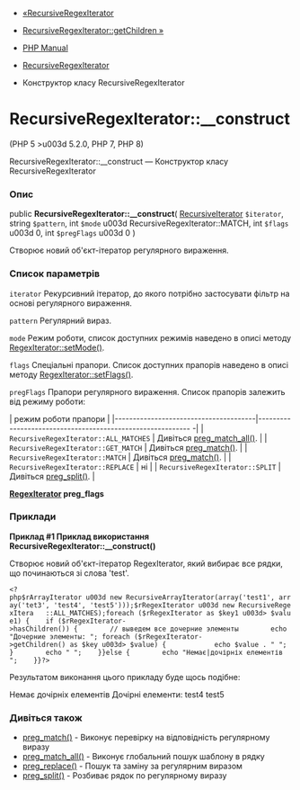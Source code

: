 - [«RecursiveRegexIterator](class.recursiveregexiterator.md)
- [RecursiveRegexIterator::getChildren
»](recursiveregexiterator.getchildren.md)

- [PHP Manual](index.md)
- [RecursiveRegexIterator](class.recursiveregexiterator.md)
- Конструктор класу RecursiveRegexIterator

# RecursiveRegexIterator::\_\_construct

(PHP 5 \>u003d 5.2.0, PHP 7, PHP 8)

RecursiveRegexIterator::\_\_construct — Конструктор класу
RecursiveRegexIterator

### Опис

public **RecursiveRegexIterator::\_\_construct**(
[RecursiveIterator](class.recursiveiterator.md) `$iterator`,
string `$pattern`,
int `$mode` u003d RecursiveRegexIterator::MATCH,
int `$flags` u003d 0,
int `$pregFlags` u003d 0
)

Створює новий об'єкт-ітератор регулярного вираження.

### Список параметрів

`iterator`
Рекурсивний ітератор, до якого потрібно застосувати фільтр на основі
регулярного вираження.

`pattern`
Регулярний вираз.

`mode`
Режим роботи, список доступних режимів наведено в описі методу
[RegexIterator::setMode()](regexiterator.setmode.md).

`flags`
Спеціальні прапори. Список доступних прапорів наведено в описі методу
[RegexIterator::setFlags()](regexiterator.setflags.md).

`pregFlags`
Прапори регулярного вираження. Список прапорів залежить від режиму роботи:

| режим роботи прапори |
|---------------------------------------|--------- -------------------------------------------------- -|
| `RecursiveRegexIterator::ALL_MATCHES` | Дивіться [preg_match_all()](function.preg-match-all.md). |
| `RecursiveRegexIterator::GET_MATCH` | Дивіться [preg_match()](function.preg-match.md). |
| `RecursiveRegexIterator::MATCH` | Дивіться [preg_match()](function.preg-match.md). |
| `RecursiveRegexIterator::REPLACE` | ні |
| `RecursiveRegexIterator::SPLIT` | Дивіться [preg_split()](function.preg-split.md). |

**[RegexIterator](class.regexiterator.md) preg_flags**

### Приклади

**Приклад #1 Приклад використання
**RecursiveRegexIterator::\_\_construct()****

Створює новий об'єкт-ітератор RegexIterator, який вибирає все
рядки, що починаються зі слова 'test'.

` <?php$rArrayIterator u003d new RecursiveArrayIterator(array('test1', array('tet3', 'test4', 'test5')));$rRegexIterator u003d new RecursiveRegexItera   ::ALL_MATCHES);foreach ($rRegexIterator as $key1 u003d> $value1) {    if ($rRegexIterator->hasChildren()) {        // выведем все дочерние элементы        echo "Дочерние элементы: "; foreach ($rRegexIterator->getChildren() as $key u003d> $value) {            echo $value . " "; }        echo "
";    }}else {        echo "Немає|дочірніх елементів
";    }}?> `

Результатом виконання цього прикладу буде щось подібне:

Немає дочірніх елементів
Дочірні елементи: test4 test5

### Дивіться також

- [preg_match()](function.preg-match.md) - Виконує перевірку на
відповідність регулярному виразу
- [preg_match_all()](function.preg-match-all.md) - Виконує
глобальний пошук шаблону в рядку
- [preg_replace()](function.preg-replace.md) - Пошук та
заміну за регулярним виразом
- [preg_split()](function.preg-split.md) - Розбиває рядок по
регулярному виразу
